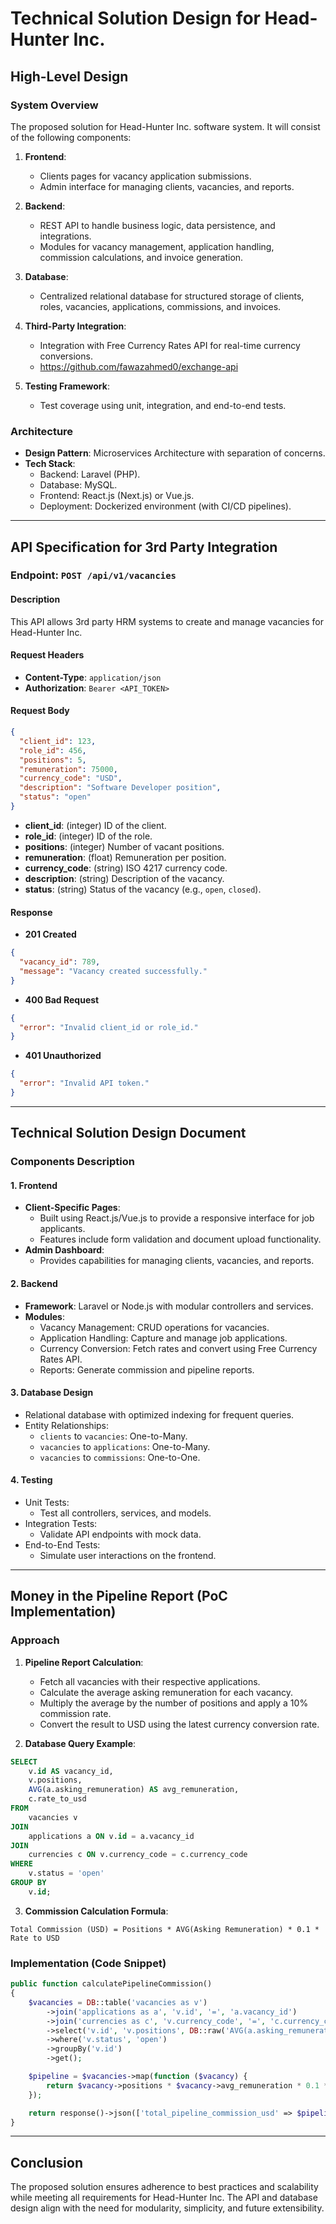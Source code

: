 # Technical Solution Design for Head-Hunter Inc.

## High-Level Design

### System Overview
The proposed solution for Head-Hunter Inc. software system. It will consist of the following components:

1. **Frontend**:
   - Clients pages for vacancy application submissions.
   - Admin interface for managing clients, vacancies, and reports.

2. **Backend**:
   - REST API to handle business logic, data persistence, and integrations.
   - Modules for vacancy management, application handling, commission calculations, and invoice generation.

3. **Database**:
   - Centralized relational database for structured storage of clients, roles, vacancies, applications, commissions, and invoices.

4. **Third-Party Integration**:
   - Integration with Free Currency Rates API for real-time currency conversions.
   - https://github.com/fawazahmed0/exchange-api

5. **Testing Framework**:
   - Test coverage using unit, integration, and end-to-end tests.

### Architecture
- **Design Pattern**: Microservices Architecture with separation of concerns.
- **Tech Stack**:
  - Backend: Laravel (PHP).
  - Database: MySQL.
  - Frontend: React.js (Next.js) or Vue.js.
  - Deployment: Dockerized environment (with CI/CD pipelines).

---

## API Specification for 3rd Party Integration

### Endpoint: `POST /api/v1/vacancies`

#### Description
This API allows 3rd party HRM systems to create and manage vacancies for Head-Hunter Inc.

#### Request Headers
- **Content-Type**: `application/json`
- **Authorization**: `Bearer <API_TOKEN>`

#### Request Body
```json
{
  "client_id": 123,
  "role_id": 456,
  "positions": 5,
  "remuneration": 75000,
  "currency_code": "USD",
  "description": "Software Developer position",
  "status": "open"
}
```

- **client_id**: (integer) ID of the client.
- **role_id**: (integer) ID of the role.
- **positions**: (integer) Number of vacant positions.
- **remuneration**: (float) Remuneration per position.
- **currency_code**: (string) ISO 4217 currency code.
- **description**: (string) Description of the vacancy.
- **status**: (string) Status of the vacancy (e.g., `open`, `closed`).

#### Response
- **201 Created**
```json
{
  "vacancy_id": 789,
  "message": "Vacancy created successfully."
}
```

- **400 Bad Request**
```json
{
  "error": "Invalid client_id or role_id."
}
```

- **401 Unauthorized**
```json
{
  "error": "Invalid API token."
}
```

---

## Technical Solution Design Document

### Components Description

#### 1. **Frontend**
- **Client-Specific Pages**:
  - Built using React.js/Vue.js to provide a responsive interface for job applicants.
  - Features include form validation and document upload functionality.
- **Admin Dashboard**:
  - Provides capabilities for managing clients, vacancies, and reports.

#### 2. **Backend**
- **Framework**: Laravel or Node.js with modular controllers and services.
- **Modules**:
  - Vacancy Management: CRUD operations for vacancies.
  - Application Handling: Capture and manage job applications.
  - Currency Conversion: Fetch rates and convert using Free Currency Rates API.
  - Reports: Generate commission and pipeline reports.

#### 3. **Database Design**
- Relational database with optimized indexing for frequent queries.
- Entity Relationships:
  - `clients` to `vacancies`: One-to-Many.
  - `vacancies` to `applications`: One-to-Many.
  - `vacancies` to `commissions`: One-to-One.

#### 4. **Testing**
- Unit Tests:
  - Test all controllers, services, and models.
- Integration Tests:
  - Validate API endpoints with mock data.
- End-to-End Tests:
  - Simulate user interactions on the frontend.

---

## Money in the Pipeline Report (PoC Implementation)

### Approach
1. **Pipeline Report Calculation**:
   - Fetch all vacancies with their respective applications.
   - Calculate the average asking remuneration for each vacancy.
   - Multiply the average by the number of positions and apply a 10% commission rate.
   - Convert the result to USD using the latest currency conversion rate.

2. **Database Query Example**:
```sql
SELECT
    v.id AS vacancy_id,
    v.positions,
    AVG(a.asking_remuneration) AS avg_remuneration,
    c.rate_to_usd
FROM
    vacancies v
JOIN
    applications a ON v.id = a.vacancy_id
JOIN
    currencies c ON v.currency_code = c.currency_code
WHERE
    v.status = 'open'
GROUP BY
    v.id;
```

3. **Commission Calculation Formula**:
```
Total Commission (USD) = Positions * AVG(Asking Remuneration) * 0.1 * Rate to USD
```

### Implementation (Code Snippet)
```php
public function calculatePipelineCommission()
{
    $vacancies = DB::table('vacancies as v')
        ->join('applications as a', 'v.id', '=', 'a.vacancy_id')
        ->join('currencies as c', 'v.currency_code', '=', 'c.currency_code')
        ->select('v.id', 'v.positions', DB::raw('AVG(a.asking_remuneration) as avg_remuneration'), 'c.rate_to_usd')
        ->where('v.status', 'open')
        ->groupBy('v.id')
        ->get();

    $pipeline = $vacancies->map(function ($vacancy) {
        return $vacancy->positions * $vacancy->avg_remuneration * 0.1 * $vacancy->rate_to_usd;
    });

    return response()->json(['total_pipeline_commission_usd' => $pipeline->sum()]);
}
```

---

## Conclusion
The proposed solution ensures adherence to best practices and scalability while meeting all requirements for Head-Hunter Inc. The API and database design align with the need for modularity, simplicity, and future extensibility.

